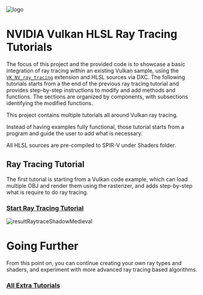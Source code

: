 ﻿![logo](http://nvidianews.nvidia.com/_ir/219/20157/NV_Designworks_logo_horizontal_greenblack.png)

# NVIDIA Vulkan HLSL Ray Tracing Tutorials

The focus of this project and the provided code is to showcase a basic integration of
ray tracing within an existing Vulkan sample, using the
[`VK_NV_ray_tracing`](https://www.khronos.org/registry/vulkan/specs/1.1-extensions/html/vkspec.html#VK_NV_ray_tracing) extension and HLSL sources via DXC.
The following tutorials starts from a the end of the previous ray tracing tutorial and provides step-by-step instructions to modify and add methods and functions.
The sections are organized by components, with subsections identifying the modified functions.

This project contains multiple tutorials all around Vulkan ray tracing.

Instead of having examples fully functional, those tutorial starts from a program and guide the user to add what is necessary.

All HLSL sources are pre-compiled to SPIR-V under Shaders folder.

## Ray Tracing Tutorial

The first tutorial is starting from a Vulkan code example, which can load multiple OBJ and render them using the rasterizer, and adds step-by-step what is require to do ray tracing.

### [**Start Ray Tracing Tutorial**](https://nvpro-samples.github.io/vk_raytracing_tutorial/)

![resultRaytraceShadowMedieval](docs/Images/resultRaytraceShadowMedieval.png)

# Going Further

From this point on, you can continue creating your own ray types and shaders, and experiment with more advanced ray tracing based algorithms.

### [**All Extra Tutorials**](https://nvpro-samples.github.io/vk_raytracing_tutorial/vkrt_tuto_further.md.html)
